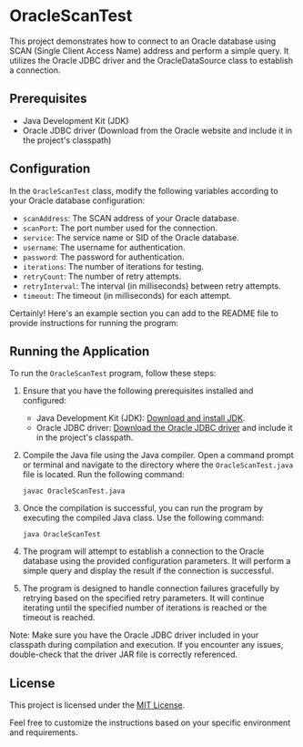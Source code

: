 # OracleScanTest

This project demonstrates how to connect to an Oracle database using SCAN (Single Client Access Name) address and perform a simple query. It utilizes the Oracle JDBC driver and the OracleDataSource class to establish a connection.

## Prerequisites

- Java Development Kit (JDK)
- Oracle JDBC driver (Download from the Oracle website and include it in the project's classpath)

## Configuration

In the `OracleScanTest` class, modify the following variables according to your Oracle database configuration:

- `scanAddress`: The SCAN address of your Oracle database.
- `scanPort`: The port number used for the connection.
- `service`: The service name or SID of the Oracle database.
- `username`: The username for authentication.
- `password`: The password for authentication.
- `iterations`: The number of iterations for testing.
- `retryCount`: The number of retry attempts.
- `retryInterval`: The interval (in milliseconds) between retry attempts.
- `timeout`: The timeout (in milliseconds) for each attempt.

Certainly! Here's an example section you can add to the README file to provide instructions for running the program:

## Running the Application

To run the `OracleScanTest` program, follow these steps:

1. Ensure that you have the following prerequisites installed and configured:
   - Java Development Kit (JDK): [Download and install JDK](https://www.oracle.com/java/technologies/javase-jdk11-downloads.html).
   - Oracle JDBC driver: [Download the Oracle JDBC driver](https://www.oracle.com/database/technologies/jdbc-driver-ucp-downloads.html) and include it in the project's classpath.

2. Compile the Java file using the Java compiler. Open a command prompt or terminal and navigate to the directory where the `OracleScanTest.java` file is located. Run the following command:
   ```
   javac OracleScanTest.java
   ```

3. Once the compilation is successful, you can run the program by executing the compiled Java class. Use the following command:
   ```
   java OracleScanTest
   ```

4. The program will attempt to establish a connection to the Oracle database using the provided configuration parameters. It will perform a simple query and display the result if the connection is successful.

5. The program is designed to handle connection failures gracefully by retrying based on the specified retry parameters. It will continue iterating until the specified number of iterations is reached or the timeout is reached.

Note: Make sure you have the Oracle JDBC driver included in your classpath during compilation and execution. If you encounter any issues, double-check that the driver JAR file is correctly referenced.

## License

This project is licensed under the [MIT License](LICENSE).

Feel free to customize the instructions based on your specific environment and requirements.
